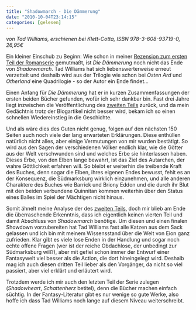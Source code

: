 ```yaml
---
title: "Shadowmarch - Die Dämmerung"
date: "2010-10-04T23:14:15"
categories: [gelesen]
---
```


*von Tad Williams,
erschienen bei Klett-Cotta, ISBN 978-3-608-93719-0, 26,95€*

Ein kleiner Einschub zu Beginn: Wie schon in meiner [Rezension zum ersten Teil der Romanserie](/2005/09/18/shadowmarch-die-grenze/) gemutmaßt, ist *Die Dämmerung* noch nicht das Ende von *Shadowmarch*. Tad Williams hat sich liebenswerterweise erneut verzettelt und deshalb wird aus der Trilogie wie schon bei *Osten Ard* und *Otherland* eine Quadrilogie - so der Autor ein Ende findet...

Einen Anfang für *Die Dämmerung* hat er in kurzen Zusammenfassungen der ersten beiden Bücher gefunden, wofür ich sehr dankbar bin. Fast drei Jahre liegt inzwischen die Veröffentlichung des [zweiten Teils](/2007/10/09/shadowmarch-das-spiel/) zurück, und da mein Gedächtnis trotz der Blogartikel nicht besser wird, bekam ich so einen schnellen Wiedereinstieg in die Geschichte.

Und als wäre dies des Guten nicht genug, folgen auf den nächsten 150 Seiten auch noch viele der lang erwarteten Erklärungen. Diese enthüllen natürlich nicht alles, aber einige Vermutungen von mir wurden bestätigt. So wird aus den Sagen der verschiedenen Völker endlich klar, wie die Götter aus der Welt verschwunden sind und welches Erbe sie hinterlassen haben. Dieses Erbe, von den Elben lange bewahrt, ist das Ziel des Autarchen, der wahre Göttlichkeit erfahren will. So bleibt er weiterhin die treibende Kraft des Buches, denn sogar die Elben, ihres eigenen Endes bewusst, fehlt es an der Konsequenz, die Südmarksburg wirklich einzunehmen, und alle anderen Charaktere des Buches wie Barrick und Briony Eddon und die durch ihr Blut mit den beiden verbundene Quinnitan kommen weiterhin über den Status eines Balles im Spiel der Mächtigen nicht hinaus.

Somit ähnelt meine Analyse der des [zweiten Teils](/2007/10/09/shadowmarch-das-spiel/), doch mir blieb am Ende die überraschende Erkenntnis, dass ich eigentlich keinen vierten Teil und damit Abschluss von *Shadowmarch* benötige. Um diesen und einen finalen Showdown vorzubereiten hat Tad Williams fast alle Katzen aus dem Sack gelassen und ich bin mit meinem Wissensstand über die Welt von Eion ganz zufrieden. Klar gibt es viele lose Enden in der Handlung und sogar noch echte offene Fragen (wer ist der reiche Obdachlose, der unbedingt zur Südmarksburg will?), aber mit gefiel schon immer der Entwurf einer Fantasywelt viel besser als die Action, die dort hineingelegt wird. Deshalb mag ich auch diesen dritten Teil lieber als den Vorgänger, da nicht so viel passiert, aber viel erklärt und erläutert wird.

Trotzdem werde ich mir auch den letzten Teil der Serie zulegen (*Shadowheart*, *Schattenherz* betitel), denn die Bücher machen einfach süchtig. In der Fantasy-Literatur gibt es nur wenige so gute Werke, also hoffe ich dass Tad Williams noch lange auf diesem Niveau weiterschreibt.
